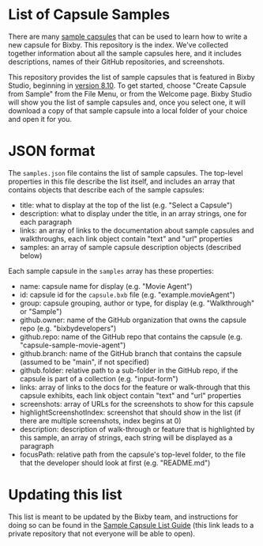 # List of Capsule Samples

There are many [sample capsules](https://bixbydevelopers.com/dev/docs/sample-capsules) that can be used to learn how
to write a new capsule for Bixby. This repository is the index. We've collected together information about all the
sample capsules here, and it includes descriptions, names of their GitHub repositories, and screenshots.

This repository provides the list of sample capsules that is featured in Bixby Studio, beginning in
[version 8.10](https://bixbydevelopers.com/dev/docs/dev-guide/release-notes/bixby-studio.8-10-0#download-and-open-sample-capsules).
To get started, choose "Create Capsule from Sample" from the File Menu, or from the Welcome page.
Bixby Studio will show you the list of sample capsules and, once you select one, it will download a copy of that
sample capsule into a local folder of your choice and open it for you.

# JSON format

The `samples.json` file contains the list of sample capsules. The top-level properties in this file describe the
list itself, and includes an array that contains objects that describe each of the sample capsules:

- title: what to display at the top of the list (e.g. "Select a Capsule")
- description: what to display under the title, in an array strings, one for each paragraph
- links: an array of links to the documentation about sample capsules and walkthroughs, each link object contain "text" and "url" properties
- samples: an array of sample capsule description objects (described below)

Each sample capsule in the `samples` array has these properties:

- name: capsule name for display (e.g. "Movie Agent")
- id: capsule id for the `capsule.bxb` file (e.g. "example.movieAgent")
- group: capsule grouping, author or type, for display (e.g. "Walkthrough" or "Sample")
- github.owner: name of the GitHub organization that owns the capsule repo (e.g. "bixbydevelopers")
- github.repo: name of the GitHub repo that contains the capsule (e.g. "capsule-sample-movie-agent")
- github.branch: name of the GitHub branch that contains the capsule (assumed to be "main", if not specified)  
- github.folder: relative path to a sub-folder in the GitHub repo, if the capsule is part of a collection (e.g. "input-form")
- links: array of links to the docs for the feature or walk-through that this capsule exhibits, each link object contain "text" and "url" properties
- screenshots: array of URLs for the screenshots to show for this capsule
- highlightScreenshotIndex: screenshot that should show in the list (if there are multiple screenshots, index begins at 0)
- description: description of walk-through or feature that is highlighted by this sample, an array of strings, each string will be displayed as a paragraph
- focusPath: relative path from the capsule's top-level folder, to the file that the developer should look at first (e.g. "README.md")

# Updating this list

This list is meant to be updated by the Bixby team, and instructions for doing so can be found in the
[Sample Capsule List Guide](https://github.com/six5/viv-ide/blob/master/notes/sample-capsule-list-guide.md)
(this link leads to a private repository that not everyone will be able to open). 
